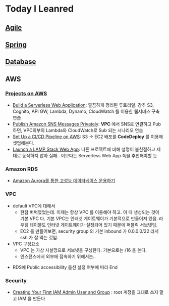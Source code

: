 # Today I Leanred

## [Agile](agile.md)

## [Spring](java/pring.md)

## [Database](java/database.md)

## AWS

### [Projects on AWS](https://aws.amazon.com/getting-started/projects/)

- [Build a Serverless Web Application](https://aws.amazon.com/getting-started/projects/build-serverless-web-app-lambda-apigateway-s3-dynamodb-cognito?trk=gs_card): 깔끔하게 정리된 튜토리얼. 강추 S3, Cognito, API GW, Lambda, Dynamo, CloudWatch 를 이용한 웹서비스 구축 연습
- [Publish Amazon SNS Messages Privately](https://aws.amazon.com/getting-started/projects/publish-sns-message-privately-vpc-ec2-cloudformation-lambda/?trk=gs_card): **VPC** 에서 SNS로 연결하고 Pub하면,  VPC외부의 Lambda와 CloudWatch로 Sub 되는 시나리오 연습
- [Set Up a CI/CD Pipeline on AWS](https://aws.amazon.com/getting-started/projects/set-up-ci-cd-pipeline/): S3 -> EC2 배포를 **CodeDeploy** 를 이용해 셋업해본다.
- [Launch a LAMP Stack Web App](https://aws.amazon.com/getting-started/projects/launch-lamp-web-app/): 다른 프로젝트에 비해 설명이 불친절하고 제대로 동작하지 않아 실패.. 이보다는 Serverless Web App 쪽을 추천해야할 듯

### Amazon RDS

- [Amazon Aurora를 통한 고성능 데이터베이스 운용하기](https://www.youtube.com/watch?v=870L5VLgkj0)

### VPC

* default VPC에 대해서
  - 한참 버벅였었는데. 이제는 항상 VPC 를 이용해야 하고. 이 때 생성되는 것이 기본 VPC 다. 기본 VPC는 인터넷 게이트웨이가 기본적으로 만들어져 있음. 라우팅 테이블도 인터넷 게이트웨이가 설정되어 있기 때문에 퍼블릭 서브넷임.
  - EC2 를 만들어보면, security group 의 기본 inbound 가 0.0.0.0/22 라서 ssh 가 잘 먹는 것임.
* VPC 구성요소
  - VPC 는 가상 사설망으로 서브넷을 구성한다. 기본으로는 /16 을 쓴다.
  - 인스턴스에서 외부에 접속하기 위해서는..
 

- RDS에 Public accessibility 옵션 설정 여부에 따라 End

### Security
* [Creating Your First IAM Admin User and Group](https://docs.aws.amazon.com/IAM/latest/UserGuide/getting-started_create-admin-group.html) : root 계정을 그대로 쓰지 말고 IAM 을 만든다
